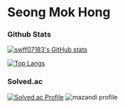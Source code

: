 # Seong Mok Hong


### Github Stats
[![swff07183's GitHub stats](https://github-readme-stats.vercel.app/api?username=swff07183)](https://github.com/swff07183/github-readme-stats)


[![Top Langs](https://github-readme-stats.vercel.app/api/top-langs/?username=swff07183&layout=compact)](https://github.com/swff07183/github-readme-stats)

### Solved.ac
[![Solved.ac Profile](http://mazassumnida.wtf/api/v2/generate_badge?boj=swff0718)](https://solved.ac/swff0718/)
![mazandi profile](http://mazandi.herokuapp.com/api?handle=swff0718&theme=warm)



<!--
**swff07183/swff07183** is a ✨ _special_ ✨ repository because its `README.md` (this file) appears on your GitHub profile.

Here are some ideas to get you started:

- 🔭 I’m currently working on ...
- 🌱 I’m currently learning ...
- 👯 I’m looking to collaborate on ...
- 🤔 I’m looking for help with ...
- 💬 Ask me about ...
- 📫 How to reach me: ...
- 😄 Pronouns: ...
- ⚡ Fun fact: ...
-->
